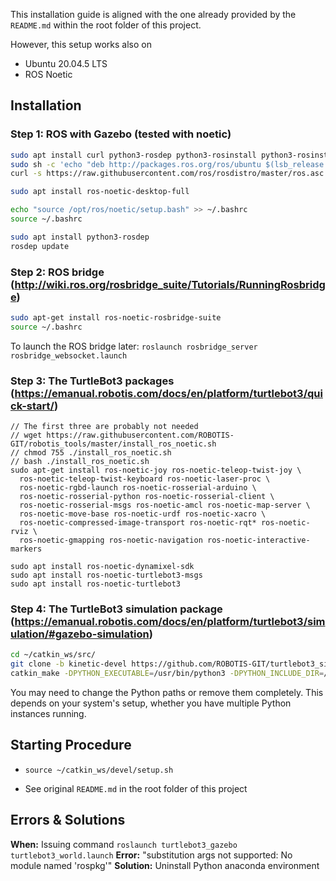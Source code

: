 
This installation guide is aligned with the one already provided by the `README.md` within the root folder of this project.

However, this setup works also on
- Ubuntu 20.04.5 LTS
- ROS Noetic

## Installation


### Step 1: ROS with Gazebo (tested with noetic)

```bash
sudo apt install curl python3-rosdep python3-rosinstall python3-rosinstall-generator python3-wstool build-essential`
sudo sh -c 'echo "deb http://packages.ros.org/ros/ubuntu $(lsb_release -sc) main" > /etc/apt/sources.list.d/ros-latest.list'
curl -s https://raw.githubusercontent.com/ros/rosdistro/master/ros.asc | sudo apt-key add -
```

```bash
sudo apt install ros-noetic-desktop-full
```

```bash
echo "source /opt/ros/noetic/setup.bash" >> ~/.bashrc
source ~/.bashrc
```

```bash
sudo apt install python3-rosdep
rosdep update
```

### Step 2: ROS bridge (http://wiki.ros.org/rosbridge_suite/Tutorials/RunningRosbridge)
```bash
sudo apt-get install ros-noetic-rosbridge-suite
source ~/.bashrc
```

To launch the ROS bridge later: `roslaunch rosbridge_server rosbridge_websocket.launch`

### Step 3: The TurtleBot3 packages (https://emanual.robotis.com/docs/en/platform/turtlebot3/quick-start/)

```
// The first three are probably not needed
// wget https://raw.githubusercontent.com/ROBOTIS-GIT/robotis_tools/master/install_ros_noetic.sh
// chmod 755 ./install_ros_noetic.sh 
// bash ./install_ros_noetic.sh
sudo apt-get install ros-noetic-joy ros-noetic-teleop-twist-joy \
  ros-noetic-teleop-twist-keyboard ros-noetic-laser-proc \
  ros-noetic-rgbd-launch ros-noetic-rosserial-arduino \
  ros-noetic-rosserial-python ros-noetic-rosserial-client \
  ros-noetic-rosserial-msgs ros-noetic-amcl ros-noetic-map-server \
  ros-noetic-move-base ros-noetic-urdf ros-noetic-xacro \
  ros-noetic-compressed-image-transport ros-noetic-rqt* ros-noetic-rviz \
  ros-noetic-gmapping ros-noetic-navigation ros-noetic-interactive-markers

sudo apt install ros-noetic-dynamixel-sdk
sudo apt install ros-noetic-turtlebot3-msgs
sudo apt install ros-noetic-turtlebot3

```

### Step 4: The TurtleBot3 simulation package (https://emanual.robotis.com/docs/en/platform/turtlebot3/simulation/#gazebo-simulation)
```bash
cd ~/catkin_ws/src/
git clone -b kinetic-devel https://github.com/ROBOTIS-GIT/turtlebot3_simulations.git
catkin_make -DPYTHON_EXECUTABLE=/usr/bin/python3 -DPYTHON_INCLUDE_DIR=/usr/include/python3.8d
```

You may need to change the Python paths or remove them completely. This depends on your system's setup, whether you have multiple Python instances running.

## Starting Procedure

- `source ~/catkin_ws/devel/setup.sh`

- See original `README.md` in the root folder of this project

## Errors & Solutions

**When:** Issuing command `roslaunch turtlebot3_gazebo turtlebot3_world.launch`
**Error:** "substitution args not supported:  No module named 'rospkg'"
**Solution:** Uninstall Python anaconda environment
